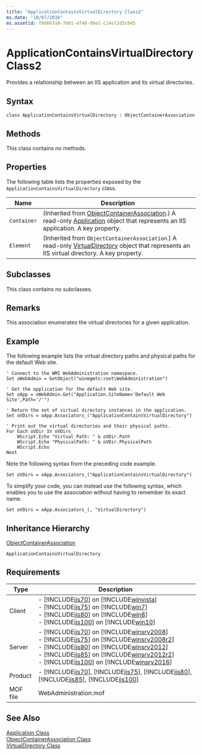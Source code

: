 ```yaml
---
title: "ApplicationContainsVirtualDirectory Class2"
ms.date: "10/07/2016"
ms.assetid: f0d66fa9-7661-4f48-99e1-c14e72d3c045
---
```

# ApplicationContainsVirtualDirectory Class2
Provides a relationship between an IIS application and its virtual directories.  
  
## Syntax  
  
```vbs  
class ApplicationContainsVirtualDirectory : ObjectContainerAssociation  
```  
  
## Methods  
 This class contains no methods.  
  
## Properties  
 The following table lists the properties exposed by the `ApplicationContainsVirtualDirectory` class.  
  
|Name|Description|  
|----------|-----------------|  
|`Container`|(Inherited from [ObjectContainerAssociation](../wmi-provider/objectcontainerassociation-class.md).) A read-only [Application](../wmi-provider/application-class.md) object that represents an IIS application. A key property.|  
|`Element`|(Inherited from `ObjectContainerAssociation`.) A read-only [VirtualDirectory](../wmi-provider/virtualdirectory-class.md) object that represents an IIS virtual directory. A key property.|  
  
## Subclasses  
 This class contains no subclasses.  
  
## Remarks  
 This association enumerates the virtual directories for a given application.  
  
## Example  
 The following example lists the virtual directory paths and physical paths for the default Web site.  
  
```  
' Connect to the WMI WebAdministration namespace.  
Set oWebAdmin = GetObject("winmgmts:root\WebAdministration")  
  
' Get the application for the default Web site.  
Set oApp = oWebAdmin.Get("Application.SiteName='Default Web Site',Path='/'")  
  
' Return the set of virtual directory instances in the application.  
Set oVDirs = oApp.Associators_("ApplicationContainsVirtualDirectory")  
  
' Print out the virtual directories and their physical paths.  
For Each oVDir In oVDirs  
    WScript.Echo "Virtual Path: " & oVDir.Path  
    WScript.Echo "PhysicalPath: " & oVDir.PhysicalPath  
    WScript.Echo  
Next  
```  
  
 Note the following syntax from the preceding code example.  
  
 `Set oVDirs = oApp.Associators_("ApplicationContainsVirtualDirectory")`  
  
 To simplify your code, you can instead use the following syntax, which enables you to use the association without having to remember its exact name.  
  
 `Set oVDirs = oApp.Associators_(, "VirtualDirectory")`  
  
## Inheritance Hierarchy  
 [ObjectContainerAssociation](../wmi-provider/objectcontainerassociation-class.md)  
  
 `ApplicationContainsVirtualDirectory`  
  
## Requirements  
  
|Type|Description|  
|----------|-----------------|  
|Client|-   [!INCLUDE[iis70](../wmi-provider/includes/iis70-md.md)] on [!INCLUDE[winvista](../wmi-provider/includes/winvista-md.md)]<br />-   [!INCLUDE[iis75](../wmi-provider/includes/iis75-md.md)] on [!INCLUDE[win7](../wmi-provider/includes/win7-md.md)]<br />-   [!INCLUDE[iis80](../wmi-provider/includes/iis80-md.md)] on [!INCLUDE[win8](../wmi-provider/includes/win8-md.md)]<br />-   [!INCLUDE[iis100](../wmi-provider/includes/iis100-md.md)] on [!INCLUDE[win10](../wmi-provider/includes/win10-md.md)]|  
|Server|-   [!INCLUDE[iis70](../wmi-provider/includes/iis70-md.md)] on [!INCLUDE[winsrv2008](../wmi-provider/includes/winsrv2008-md.md)]<br />-   [!INCLUDE[iis75](../wmi-provider/includes/iis75-md.md)] on [!INCLUDE[winsrv2008r2](../wmi-provider/includes/winsrv2008r2-md.md)]<br />-   [!INCLUDE[iis80](../wmi-provider/includes/iis80-md.md)] on [!INCLUDE[winsrv2012](../wmi-provider/includes/winsrv2012-md.md)]<br />-   [!INCLUDE[iis85](../wmi-provider/includes/iis85-md.md)] on [!INCLUDE[winsrv2012r2](../wmi-provider/includes/winsrv2012r2-md.md)]<br />-   [!INCLUDE[iis100](../wmi-provider/includes/iis100-md.md)] on [!INCLUDE[winsrv2016](../wmi-provider/includes/winsrv2016-md.md)]|  
|Product|-   [!INCLUDE[iis70](../wmi-provider/includes/iis70-md.md)], [!INCLUDE[iis75](../wmi-provider/includes/iis75-md.md)], [!INCLUDE[iis80](../wmi-provider/includes/iis80-md.md)], [!INCLUDE[iis85](../wmi-provider/includes/iis85-md.md)], [!INCLUDE[iis100](../wmi-provider/includes/iis100-md.md)]|  
|MOF file|WebAdministration.mof|  
  
## See Also  
 [Application Class](../wmi-provider/application-class.md)   
 [ObjectContainerAssociation Class](../wmi-provider/objectcontainerassociation-class.md)   
 [VirtualDirectory Class](../wmi-provider/virtualdirectory-class.md)